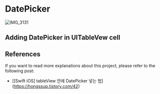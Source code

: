 # DatePicker

![IMG_3131](https://user-images.githubusercontent.com/54879476/111451609-f4dc1a00-8754-11eb-81e8-8ee36431a03a.PNG)

## Adding DatePicker in UITableVew cell 

## References

If you want to read more explanations about this project, please refer to the following post:
- [[Swift iOS] tableView 안에 DatePicker 넣는 법] (https://hongssup.tistory.com/42)
